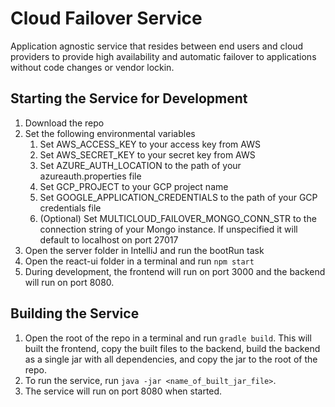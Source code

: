 # Cloud Failover Service

Application agnostic service that resides between end users and cloud providers to provide high availability and automatic failover to applications without code changes or vendor lockin.

## Starting the Service for Development

1. Download the repo
2. Set the following environmental variables
   1. Set AWS_ACCESS_KEY to your access key from AWS
   2. Set AWS_SECRET_KEY to your secret key from AWS
   3. Set AZURE_AUTH_LOCATION to the path of your azureauth.properties file
   4. Set GCP_PROJECT to your GCP project name
   5. Set GOOGLE_APPLICATION_CREDENTIALS to the path of your GCP credentials file
   6. (Optional) Set MULTICLOUD_FAILOVER_MONGO_CONN_STR to the connection string of your Mongo instance. If unspecified it will default to localhost on port 27017
3. Open the server folder in IntelliJ and run the bootRun task
4. Open the react-ui folder in a terminal and run `npm start`
5. During development, the frontend will run on port 3000 and the backend will run on port 8080.

## Building the Service

1. Open the root of the repo in a terminal and run `gradle build`. This will built the frontend, copy the built files to the backend,  build the backend as a single jar with all dependencies, and copy the jar to the root of the repo.
2. To run the service, run `java -jar <name_of_built_jar_file>`.
3. The service will run on port 8080 when started.
